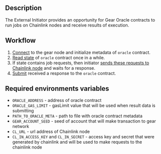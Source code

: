 ## Description

The External Initiator provides an opportunity for Gear Oracle contracts to run jobs on Chainlink nodes and receive results of execution.

## Workflow

1. [Connect](https://github.com/gear-tech/chainlink-integration/blob/master/initiator/src/index.ts#L16-L17) to the gear node and initialize metadata of `oracle` contract.
2. [Read state](https://github.com/gear-tech/chainlink-integration/blob/master/initiator/src/index.ts#L20) of `oracle` contract once in a while.
3. If state contains job requests, then initiator [sends these requests to Chainlink node](https://github.com/gear-tech/chainlink-integration/blob/master/initiator/src/index.ts#L23) and waits for a response.
4. [Submit](https://github.com/gear-tech/chainlink-integration/blob/master/initiator/src/index.ts#L24) received a response to the `oracle` contract.

## Required environments variables

- `ORACLE_ADDRESS` - address of oracle contract
- `ORACLE_GAS_LIMIT` - gasLimit value that will be used when result data is submitting
- `PATH_TO_ORACLE_META` - path to file with oracle contract metadata
- `GEAR_ACCOUNT_SEED` - seed of account that will make transaction to gear network
- `CL_URL` - url address of Chainlink node
- `CL_IN_ACCESS_KEY` and `CL_IN_SECRET` - access key and secret that were generated by chainlink and will be used to make requests to the chainlink node
